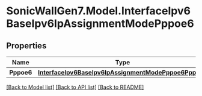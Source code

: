 # SonicWallGen7.Model.InterfaceIpv6BaseIpv6IpAssignmentModePppoe6

## Properties

Name | Type | Description | Notes
------------ | ------------- | ------------- | -------------
**Pppoe6** | [**InterfaceIpv6BaseIpv6IpAssignmentModePppoe6Pppoe6**](InterfaceIpv6BaseIpv6IpAssignmentModePppoe6Pppoe6.md) |  | [optional] 

[[Back to Model list]](../README.md#documentation-for-models) [[Back to API list]](../README.md#documentation-for-api-endpoints) [[Back to README]](../README.md)

